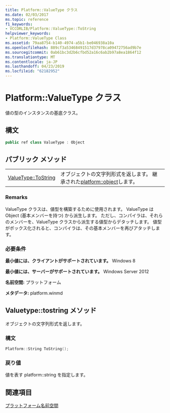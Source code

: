 ```yaml
---
title: Platform::ValueType クラス
ms.date: 02/03/2017
ms.topic: reference
f1_keywords:
- VCCORLIB/Platform::ValueType::ToString
helpviewer_keywords:
- Platform::ValueType Class
ms.assetid: 79aa8754-b140-4974-a5b1-be046938a10a
ms.openlocfilehash: 889cf3a53468491517d37978ca09472756ad9b7e
ms.sourcegitcommit: 0ab61bc3d2b6cfbd52a16c6ab2b97a8ea1864f12
ms.translationtype: MT
ms.contentlocale: ja-JP
ms.lasthandoff: 04/23/2019
ms.locfileid: "62182952"
---
```

# <a name="platformvaluetype-class"></a>Platform::ValueType クラス

値の型のインスタンスの基底クラス。

## <a name="syntax"></a>構文

```cpp
public ref class ValueType : Object
```

## <a name="public-methods"></a>パブリック メソッド

|||
|-|-|
|[ValueType::ToString](#tostring)|オブジェクトの文字列形式を返します。 継承された[platform::object](../cppcx/platform-object-class.md)します。|

### <a name="remarks"></a>Remarks

ValueType クラスは、値型を構築するために使用されます。 ValueType は Object (基本メンバーを持つ) から派生します。 ただし、コンパイラは、それらのメンバーを、ValueType クラスから派生する値型からデタッチします。 値型がボックス化されると、コンパイラは、その基本メンバーを再びアタッチします。

### <a name="requirements"></a>必要条件

**最小値には、クライアントがサポートされています。** Windows 8

**最小値には、サーバーがサポートされています。** Windows Server 2012

**名前空間:** プラットフォーム

**メタデータ:** platform.winmd

## <a name="tostring"></a> Valuetype::tostring メソッド

オブジェクトの文字列形式を返します。

### <a name="syntax"></a>構文

```cpp
Platform::String ToString();
```

### <a name="return-value"></a>戻り値

値を表す platform::string を指定します。

## <a name="see-also"></a>関連項目

[プラットフォーム名前空間](../cppcx/platform-namespace-c-cx.md)
